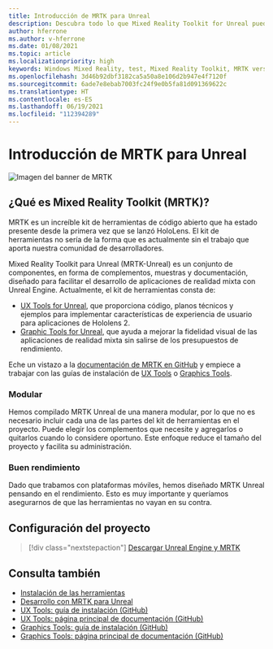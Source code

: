 ```yaml
---
title: Introducción de MRTK para Unreal
description: Descubra todo lo que Mixed Reality Toolkit for Unreal puede ofrecer a los nuevos desarrolladores de realidad mixta.
author: hferrone
ms.author: v-hferrone
ms.date: 01/08/2021
ms.topic: article
ms.localizationpriority: high
keywords: Windows Mixed Reality, test, Mixed Reality Toolkit, MRTK version 2, MRTK, tools, SDK, HoloLens, HoloLens 2, mixed reality headset, windows mixed reality headset, virtual reality headset, cross-platform
ms.openlocfilehash: 3d46b92dbf3182ca5a50a8e106d2b947e4f7120f
ms.sourcegitcommit: 6ade7e8ebab7003fc24f9e0b5fa81d091369622c
ms.translationtype: HT
ms.contentlocale: es-ES
ms.lasthandoff: 06/19/2021
ms.locfileid: "112394289"
---
```

# <a name="introducing-mrtk-for-unreal"></a>Introducción de MRTK para Unreal

![Imagen del banner de MRTK](../../design/images/MRTK_UX_Hero.png)

## <a name="what-is-mixed-reality-toolkit-mrtk"></a>¿Qué es Mixed Reality Toolkit (MRTK)?

MRTK es un increíble kit de herramientas de código abierto que ha estado presente desde la primera vez que se lanzó HoloLens. El kit de herramientas no sería de la forma que es actualmente sin el trabajo que aporta nuestra comunidad de desarrolladores. 

Mixed Reality Toolkit para Unreal (MRTK-Unreal) es un conjunto de componentes, en forma de complementos, muestras y documentación, diseñado para facilitar el desarrollo de aplicaciones de realidad mixta con Unreal Engine. Actualmente, el kit de herramientas consta de:
* [UX Tools for Unreal](https://github.com/microsoft/MixedReality-UXTools-Unreal), que proporciona código, planos técnicos y ejemplos para implementar características de experiencia de usuario para aplicaciones de Hololens 2.
* [Graphic Tools for Unreal](https://github.com/microsoft/MixedReality-GraphicsTools-Unreal), que ayuda a mejorar la fidelidad visual de las aplicaciones de realidad mixta sin salirse de los presupuestos de rendimiento.

Eche un vistazo a la [documentación de MRTK en GitHub](https://microsoft.github.io/MixedReality-UXTools-Unreal/README.html) y empiece a trabajar con las guías de instalación de [UX Tools](https://microsoft.github.io/MixedReality-UXTools-Unreal/Docs/Installation.html) o [Graphics Tools](https://github.com/microsoft/MixedReality-GraphicsTools-Unreal/blob/main/Docs/Installation.md).

### <a name="modular"></a>Modular

Hemos compilado MRTK Unreal de una manera modular, por lo que no es necesario incluir cada una de las partes del kit de herramientas en el proyecto. Puede elegir los complementos que necesite y agregarlos o quitarlos cuando lo considere oportuno. Este enfoque reduce el tamaño del proyecto y facilita su administración.  

### <a name="performant"></a>Buen rendimiento

Dado que trabamos con plataformas móviles, hemos diseñado MRTK Unreal pensando en el rendimiento. Esto es muy importante y queríamos asegurarnos de que las herramientas no vayan en su contra.

## <a name="project-setup"></a>Configuración del proyecto

> [!div class="nextstepaction"]
> [Descargar Unreal Engine y MRTK](unreal-project-setup.md)

## <a name="see-also"></a>Consulta también

* [Instalación de las herramientas](../install-the-tools.md)
* [Desarrollo con MRTK para Unreal](unreal-development-overview.md)
* [UX Tools: guía de instalación (GitHub)](https://microsoft.github.io/MixedReality-UXTools-Unreal/Docs/Installation.html)
* [UX Tools: página principal de documentación (GitHub)](https://microsoft.github.io/MixedReality-UXTools-Unreal/README.html)
* [Graphics Tools: guía de instalación (GitHub)](https://github.com/microsoft/MixedReality-GraphicsTools-Unreal/blob/main/Docs/Installation.md)
* [Graphics Tools: página principal de documentación (GitHub)](https://github.com/microsoft/MixedReality-GraphicsTools-Unreal/)